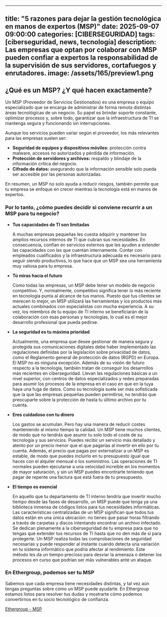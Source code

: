   ---
title: "5 razones para dejar la gestión tecnológica en manos de expertos (MSP)"
date: 2025-09-07 09:00:00 
categories: [CIBERSEGURIDAD]
tags: [ciberseguridad, news, tecnología]
description: Las empresas que optan por colaborar con MSP pueden confiar a expertos la responsabilidad de la supervisión de sus servidores, cortafuegos y enrutadores.
image: /assets/165/preview1.png
---

## ¿Qué es un MSP? ¿Y qué hacen exactamente?

Un MSP (Proveedor de Servicios Gestionados) es una empresa o equipo especializado que se encarga de administrar de forma remota distintas áreas tecnológicas de un negocio. Su papel es brindar soporte constante, optimizar procesos y, sobre todo, garantizar que la infraestructura de TI se mantenga segura y funcionando sin interrupciones.

Aunque los servicios pueden variar según el proveedor, los más relevantes para las empresas suelen ser:

- **Seguridad de equipos y dispositivos móviles:** protección contra malware, accesos no autorizados y pérdida de información.
- **Protección de servidores y archivos:** respaldo y blindaje de la información crítica del negocio.
- **Cifrado de datos:** asegurando que la información sensible solo pueda ser accesible por las personas autorizadas.

En resumen, un MSP no solo ayuda a reducir riesgos, también permite que tu empresa se enfoque en crecer mientras la tecnología está en manos de expertos.

### Por lo tanto, ¿cómo puedes decidir si conviene recurrir a un MSP para tu negocio?

- **Tus capacidades de TI son limitadas**

  A muchas empresas pequeñas les cuesta adquirir y mantener los amplios recursos internos de TI que cubran sus necesidades. En consecuencia, confían en servicios externos que les ayuden a extender las capacidades con las que cuentan internamente. Contar con empleados cualificados y la infraestructura adecuada es necesario para seguir siendo productivos, lo que hace que un MSP sea una herramienta muy valiosa para tu empresa.

- **Tú miras hacia el futuro**

  Como todas las empresas, un MSP debe tener un modelo de negocio competitivo. Y, normalmente, competitivo significa tener lo más reciente en tecnología punta al alcance de tus manos. Puesto que tus clientes se merecen lo mejor, un MSP utilizará las herramientas y los productos más actuales combinados con especialistas con mucha experiencia. A su vez, los miembros de tu equipo de TI interno se beneficiarán de la colaboración con esas personas y tecnologías, lo cual es el mejor desarrollo profesional que pueda pedirse.

- **La seguridad es tu máxima prioridad**

  Actualmente, una empresa que desee gestionar de manera segura y protegida sus comunicaciones digitales debe haber implementado las regulaciones definidas por la legislación sobre privacidad de datos, como el Reglamento general de protección de datos (RGPD) en Europa. El MSP no es ninguna excepción. Además de su visión de futuro respecto a la tecnología, también tratan de conseguir los desarrollos más recientes en ciberseguridad. Llevan las regulaciones básicas a un nivel superior, con centros de datos especializados y redes preparadas para asumir los procesos de la empresa en el caso en que en la tuya haya una fuga de datos. Como su tecnología suele ser más sofisticada que la que las empresas pequeñas pueden permitirse, no tendrás que preocuparte sobre la protección de hasta tu último archivo por tu cuenta.

- **Eres cuidadoso con tu dinero**

  Los gastos se acumulan. Pero hay una manera de reducir costes manteniendo al mismo tiempo la calidad. Un MSP tiene muchos clientes, de modo que no tendrás que asumir tu solo todo el coste de su tecnología y sus servicios. Puedes recibir un servicio más detallado y atento por un precio menor que el que pagarías al invertir en ello por tu cuenta. Además, el precio que pagas por externalizar a un MSP es estable, de modo que puedes incluirlo en tu presupuesto igual que haces con el alquiler mensual o los suministros. Las operaciones de TI normales pueden ejecutarse a una velocidad increíble en los momentos de mayor saturación, y sin un MSP puedes encontrarte teniendo que pagar de repente una factura que está fuera de tu presupuesto. 

- **El tiempo es esencial**

  En aquello que tu departamento de TI interno tendría que invertir mucho tiempo desde las fases de desarrollo, un MSP puede que tenga ya una biblioteca inmensa de códigos listos para tus necesidades informáticas. Las características centralizadas de un MSP significan que todos tus datos están en una única ubicación: no tienes que pasar horas filtrando a través de carpetas y discos intentando encontrar un archivo infectado. Se dedican plenamente a la ciberseguridad de tu empresa para que no tengas que extender tus recursos de TI hasta que no den más de sí para protegerte. Un MSP realiza todas las comprobaciones de seguridad necesarias y puede responder al instante cuando detecta una variación en tu sistema informático que podría afectar al rendimiento. Este método les da un tiempo precioso para desviar la amenaza o detener los procesos en curso que podrían ser más vulnerables ante un ataque.

### En Ethergroup, podemos ser tu MSP

Sabemos que cada empresa tiene necesidades distintas, y tal vez aún tengas preguntas sobre cómo un MSP puede ayudarte. En Ethergroup estamos listos para resolver tus dudas y mostrarte cómo podemos convertirnos en tu socio tecnológico de confianza.

[Ethergroup - MSP](https://www.ethergroup.mx/servicios-gestionados-msp.html)
  
